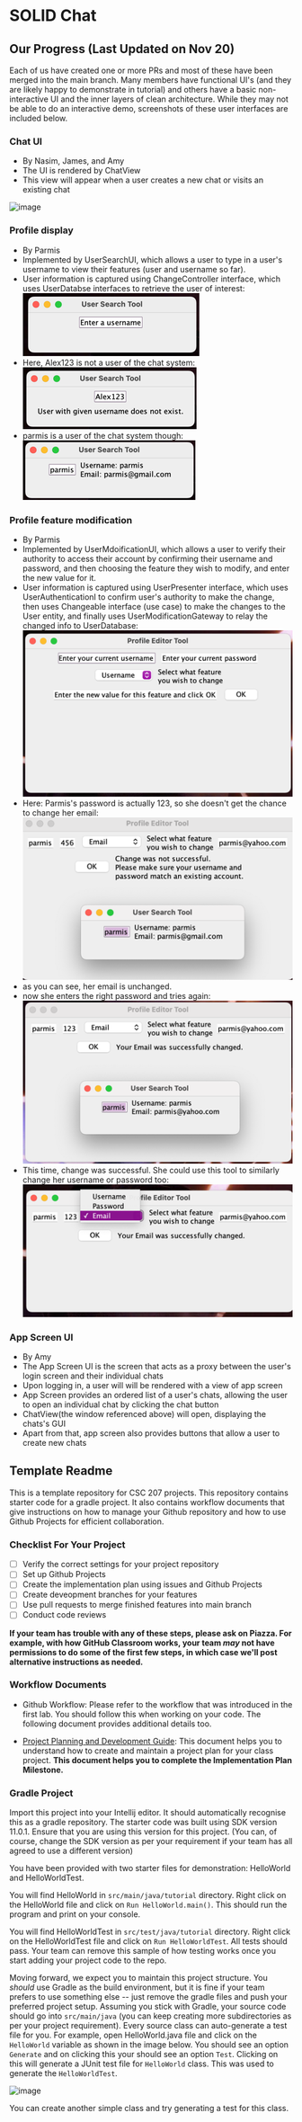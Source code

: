 # SOLID Chat

## Our Progress (Last Updated on Nov 20)

Each of us have created one or more PRs and most of these have been merged into the main branch. Many members have functional UI's (and they are likely happy to demonstrate in tutorial) and others have a basic non-interactive UI and the inner layers of clean architecture. While they may not be able to do an interactive demo, screenshots of these user interfaces are included below.

### Chat UI
- By Nasim, James, and Amy
- The UI is rendered by ChatView
- This view will appear when a user creates a new chat or visits an existing chat

![image](https://user-images.githubusercontent.com/18428059/202935072-ba09587d-c67d-4599-9986-9c652480356f.png)

### Profile display
- By Parmis
- Implemented by UserSearchUI, which allows a user to type in a user's username to view their features (user and username so far).
- User information is captured using ChangeController interface, which uses UserDatabse interfaces to retrieve the user of interest:
![img.png](img.png)
- Here, Alex123 is not a user of the chat system:
![img_1.png](img_1.png)
- parmis is a user of the chat system though:
![img_2.png](img_2.png)

### Profile feature modification
- By Parmis
- Implemented by UserMdoificationUI, which allows a user to verify their authority to access their account by confirming their username and password, and then choosing the feature they wish to modify, and enter the new value for it. 
- User information is captured using UserPresenter interface, which uses UserAuthenticationI to confirm user's authority to make the change, then uses Changeable interface (use case) to make the changes to the User entity, and finally uses UserModificationGateway to relay the changed info to UserDatabase:
![img_3.png](img_3.png)
- Here: Parmis's password is actually 123, so she doesn't get the chance to change her email:
![img_4.png](img_4.png)
- as you can see, her email is unchanged.
- now she enters the right password and tries again:
![img_5.png](img_5.png)
- This time, change was successful. She could use this tool to similarly change her username or password too:
![img_6.png](img_6.png)


### App Screen UI
- By Amy
- The App Screen UI is the screen that acts as a proxy between the user's login screen and their individual chats
- Upon logging in, a user will will be rendered with a view of app screen
- App Screen provides an ordered list of a user's chats, allowing the user to open an individual chat by clicking the chat button
- ChatView(the window referenced above) will open, displaying the chats's GUI
- Apart from that, app screen also provides buttons that allow a user to create new chats



## Template Readme
This is a template repository for CSC 207 projects. 
This repository contains starter code for a gradle project.
It also contains workflow documents that give instructions on how to manage your Github repository and how to use Github Projects for efficient collaboration.

### Checklist For Your Project
- [ ] Verify the correct settings for your project repository
- [ ] Set up Github Projects
- [ ] Create the implementation plan using issues and Github Projects
- [ ] Create deveopment branches for your features
- [ ] Use pull requests to merge finished features into main branch
- [ ] Conduct code reviews

**If your team has trouble with any of these steps, please ask on Piazza. For example, with how GitHub Classroom works, your team *may* not have permissions to do some of the first few steps, in which case we'll post alternative instructions as needed.**

### Workflow Documents

* Github Workflow: Please refer to the workflow that was introduced in the first lab. You should follow this when working on your code. The following document provides additional details too.

* [Project Planning and Development Guide](project_plan_dev.md): This document helps you to understand how to create and maintain a project plan for your class project. **This document helps you to complete the Implementation Plan Milestone.**

### Gradle Project
Import this project into your Intellij editor. It should automatically recognise this as a gradle repository.
The starter code was built using SDK version 11.0.1. Ensure that you are using this version for this project. (You can, of course, change the SDK version as per your requirement if your team has all agreed to use a different version)

You have been provided with two starter files for demonstration: HelloWorld and HelloWorldTest.

You will find HelloWorld in `src/main/java/tutorial` directory. Right click on the HelloWorld file and click on `Run HelloWorld.main()`.
This should run the program and print on your console.

You will find HelloWorldTest in `src/test/java/tutorial` directory. Right click on the HelloWorldTest file and click on `Run HelloWorldTest`.
All tests should pass. Your team can remove this sample of how testing works once you start adding your project code to the repo.

Moving forward, we expect you to maintain this project structure. You *should* use Gradle as the build environment, but it is fine if your team prefers to use something else -- just remove the gradle files and push your preferred project setup. Assuming you stick with Gradle, your source code should go into `src/main/java` (you can keep creating more subdirectories as per your project requirement). Every source class can auto-generate a test file for you. For example, open HelloWorld.java file and click on the `HelloWorld` variable as shown in the image below. You should see an option `Generate` and on clicking this your should see an option `Test`. Clicking on this will generate a JUnit test file for `HelloWorld` class. This was used to generate the `HelloWorldTest`.

![image](https://user-images.githubusercontent.com/5333020/196066655-d3c97bf4-fdbd-46b0-b6ae-aeb8dbcf351d.png)

You can create another simple class and try generating a test for this class.
